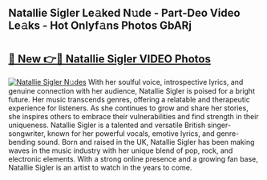 ## Natallie Sigler Le𝚊ked N𝚞de - Part-Deo Video Le𝚊ks - Hot Onlyf𝚊ns Photos GbARj

# <h2><a href="http://ac28296.deff.icu/?id=Natallie+Sigler">🔗 New 👉🔴 Natallie Sigler VIDEO Photos</a></h2>

[![Natallie Sigler N𝚞des](https://i.imgur.com/rIISA9y.gif)](http://ac28296.deff.icu/?id=Natallie+Sigler)
With her soulful voice, introspective lyrics, and genuine connection with her audience, Natallie Sigler is poised for a bright future. Her music transcends genres, offering a relatable and therapeutic experience for listeners. As she continues to grow and share her stories, she inspires others to embrace their vulnerabilities and find strength in their uniqueness. Natallie Sigler is a talented and versatile British singer-songwriter, known for her powerful vocals, emotive lyrics, and genre-bending sound. Born and raised in the UK, Natallie Sigler has been making waves in the music industry with her unique blend of pop, rock, and electronic elements. With a strong online presence and a growing fan base, Natallie Sigler is an artist to watch in the years to come.
